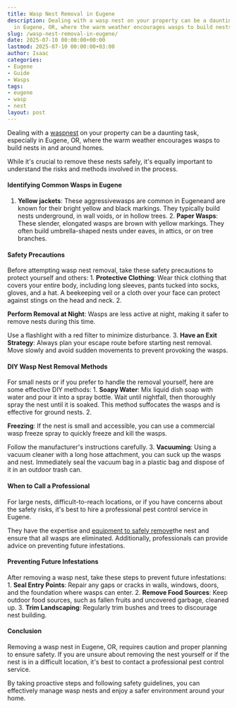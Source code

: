```yaml
---
title: Wasp Nest Removal in Eugene
description: Dealing with a wasp nest on your property can be a daunting task, especially
  in Eugene, OR, where the warm weather encourages wasps to build nests in and...
slug: /wasp-nest-removal-in-eugene/
date: 2025-07-10 00:00:00+00:00
lastmod: 2025-07-10 00:00:00+03:00
author: Isaac
categories:
- Eugene
- Guide
- Wasps
tags:
- eugene
- wasp
- nest
layout: post
---
```

Dealing with a [wasp](https://pestpolicy.com/wasp-nest-removal-in-bellevue-wa/)[nest](https://pestpolicy.com/wasp-nest-removal-in-federal-way/) on your property can be a daunting task, especially in Eugene, OR, where the warm weather encourages wasps to build nests in and around homes.

While it's crucial to remove these nests safely, it's equally important to understand the risks and methods involved in the process.

####  Identifying Common Wasps in Eugene

1. **Yellow jackets**: These aggressivewasps are common in Eugeneand are known for their bright yellow and black markings. They typically build nests underground, in wall voids, or in hollow trees. 2. **Paper Wasps**: These slender, elongated wasps are brown with yellow markings. They often build umbrella-shaped nests under eaves, in attics, or on tree branches.

####  Safety Precautions

Before attempting wasp nest removal, take these safety precautions to protect yourself and others: 1. **Protective Clothing**: Wear thick clothing that covers your entire body, including long sleeves, pants tucked into socks, gloves, and a hat. A beekeeping veil or a cloth over your face can protect against stings on the head and neck. 2.

**Perform Removal at Night**: Wasps are less active at night, making it safer to remove nests during this time.

Use a flashlight with a red filter to minimize disturbance. 3. **Have an Exit Strategy**: Always plan your escape route before starting nest removal. Move slowly and avoid sudden movements to prevent provoking the wasps.

####  DIY Wasp Nest Removal Methods

For small nests or if you prefer to handle the removal yourself, here are some effective DIY methods: 1. **Soapy Water**: Mix liquid dish soap with water and pour it into a spray bottle. Wait until nightfall, then thoroughly spray the nest until it is soaked. This method suffocates the wasps and is effective for ground nests. 2.

**Freezing**: If the nest is small and accessible, you can use a commercial wasp freeze spray to quickly freeze and kill the wasps.

Follow the manufacturer's instructions carefully. 3. **Vacuuming**: Using a vacuum cleaner with a long hose attachment, you can suck up the wasps and nest. Immediately seal the vacuum bag in a plastic bag and dispose of it in an outdoor trash can.

####  When to Call a Professional

For large nests, difficult-to-reach locations, or if you have concerns about the safety risks, it's best to hire a professional pest control service in Eugene.

They have the expertise and [equipment to safely remove](https://pestpolicy.com/hornet-bees-and-wasp-removal-tacoma/)the nest and ensure that all wasps are eliminated. Additionally, professionals can provide advice on preventing future infestations.

####  Preventing Future Infestations

After removing a wasp nest, take these steps to prevent future infestations: 1. **Seal Entry Points**: Repair any gaps or cracks in walls, windows, doors, and the foundation where wasps can enter. 2. **Remove Food Sources**: Keep outdoor food sources, such as fallen fruits and uncovered garbage, cleaned up. 3. **Trim Landscaping**: Regularly trim bushes and trees to discourage nest building.

####  Conclusion

Removing a wasp nest in Eugene, OR, requires caution and proper planning to ensure safety. If you are unsure about removing the nest yourself or if the nest is in a difficult location, it's best to contact a professional pest control service.

By taking proactive steps and following safety guidelines, you can effectively manage wasp nests and enjoy a safer environment around your home.
